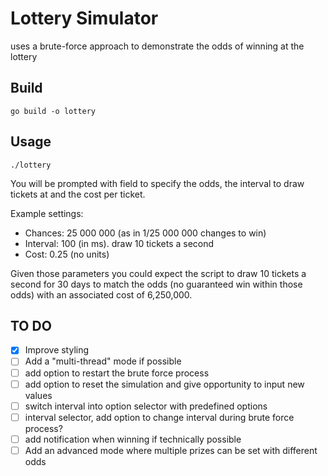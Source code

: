 # Lottery Simulator

uses a brute-force approach to demonstrate the odds of winning at the lottery

## Build

```shell
go build -o lottery
```

## Usage

```shell
./lottery
```

You will be prompted with field to specify the odds, the interval to draw tickets at and the cost per ticket.

Example settings:
- Chances: 25 000 000 (as in 1/25 000 000 changes to win)
- Interval: 100 (in ms). draw 10 tickets a second
- Cost: 0.25 (no units)

Given those parameters you could expect the script to draw 10 tickets a second for 30 days to match the odds (no guaranteed win within those odds) with an associated cost of 6,250,000.

## TO DO

- [x] Improve styling
- [ ] Add a "multi-thread" mode if possible
- [ ] add option to restart the brute force process
- [ ] add option to reset the simulation and give opportunity to input new values
- [ ] switch interval into option selector with predefined options
- [ ] interval selector, add option to change interval during brute force process?
- [ ] add notification when winning if technically possible
- [ ] Add an advanced mode where multiple prizes can be set with different odds
